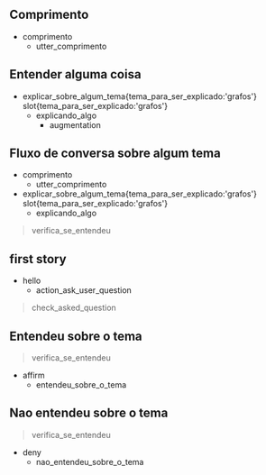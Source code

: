 ## Comprimento
* comprimento
    - utter_comprimento

## Entender alguma coisa

* explicar_sobre_algum_tema{tema_para_ser_explicado:'grafos'}
	slot{tema_para_ser_explicado:'grafos'}
    - explicando_algo
		- augmentation

## Fluxo de conversa sobre algum tema

* comprimento
    - utter_comprimento
* explicar_sobre_algum_tema{tema_para_ser_explicado:'grafos'}
	slot{tema_para_ser_explicado:'grafos'}
    - explicando_algo
> verifica_se_entendeu

## first story
* hello
   - action_ask_user_question
> check_asked_question

## Entendeu sobre o tema
> verifica_se_entendeu
* affirm
  - entendeu_sobre_o_tema

## Nao entendeu sobre o tema
> verifica_se_entendeu
* deny
  - nao_entendeu_sobre_o_tema
